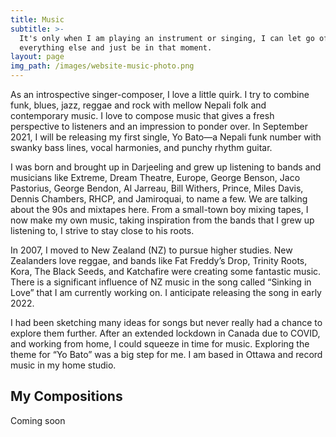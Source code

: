 ```yaml
---
title: Music
subtitle: >-
  It's only when I am playing an instrument or singing, I can let go of
  everything else and just be in that moment.
layout: page
img_path: /images/website-music-photo.png
---
```

As an introspective singer-composer, I love a little quirk. I try to combine funk, blues, jazz, reggae and rock with mellow Nepali folk and contemporary music. I love to compose music that gives a fresh perspective to listeners and an impression to ponder over. In September 2021, I will be releasing my first single, Yo Bato—a Nepali funk number with swanky bass lines, vocal harmonies, and punchy rhythm guitar.

I was born and brought up in Darjeeling and grew up listening to bands and musicians like Extreme, Dream Theatre, Europe, George Benson, Jaco Pastorius, George Bendon, Al Jarreau, Bill Withers, Prince, Miles Davis, Dennis Chambers, RHCP, and Jamiroquai,  to name a few. We are talking about the 90s and mixtapes here. From a small-town boy mixing tapes, I now make my own music, taking inspiration from the bands that I grew up listening to, I strive to stay close to his roots.

In 2007, I moved to New Zealand (NZ) to pursue higher studies. New Zealanders love reggae, and bands like Fat Freddy’s Drop, Trinity Roots, Kora, The Black Seeds, and Katchafire were creating some fantastic music. There is a significant influence of NZ music in the song called “Sinking in Love” that I am currently working on. I anticipate releasing the song in early 2022.

I had been sketching many ideas for songs but never really had a chance to explore them further. After an extended lockdown in Canada due to COVID, and working from home, I could squeeze in time for music. Exploring the theme for “Yo Bato” was a big step for me. I am based in Ottawa and record music in my home studio.

### <a name="songs"></a>

## My Compositions

Coming soon

<!-- 
*   Yo Bato

*   Sinking in Love

*   Eh Nani!

*   [Santa is Coming (with a bag full of vaccines)](https://www.instagram.com/tv/CIYl4FBhNj7/?utm_source=ig_web_copy_link) - Wrote this roughly mixed song as part of [Solace's](https://solace.com/) annual celebration.
